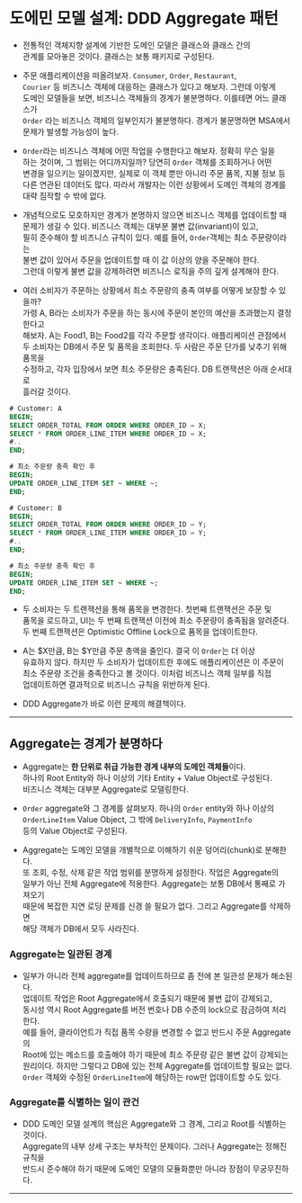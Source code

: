 # 도에민 모델 설계: DDD Aggregate 패턴

- 전통적인 객체지향 설계에 기반한 도메인 모델은 클래스와 클래스 간의  
  관계를 모아놓은 것이다. 클래스는 보통 패키지로 구성된다.

- 주문 애플리케이션을 떠올려보자. `Consumer`, `Order`, `Restaurant`,  
  `Courier` 등 비즈니스 객체에 대응하는 클래스가 있다고 해보자. 그런데 이렇게  
  도메인 모델들을 보면, 비즈니스 객체들의 경계가 불분명하다. 이를테면 어느 클래스가  
  `Order` 라는 비즈니스 객체의 일부인지가 불분명하다. 경계가 불문명하면 MSA에서  
  문제가 발생할 가능성이 높다.

- `Order`라는 비즈니스 객체에 어떤 작업을 수행한다고 해보자. 정확히 무슨 일을  
  하는 것이며, 그 범위는 어디까지일까? 당연히 `Order` 객체를 조회하거나 어떤  
  변경을 일으키는 일이겠지만, 실제로 이 객체 뿐만 아니라 주문 품목, 지불 정보 등  
  다른 연관된 데이터도 많다. 따라서 개발자는 이런 상황에서 도메인 객체의 경계를  
  대략 짐작할 수 밖에 없다.

- 개념적으로도 모호하지만 경계가 본명하지 않으면 비즈니스 객체를 업데이트할 때  
  문제가 생길 수 있다. 비즈니스 객체는 대부분 불변 값(invariant)이 있고,  
  필히 준수해야 할 비즈니스 규칙이 있다. 예를 들어, `Order`객체는 최소 주문량이라는  
  불변 값이 있어서 주문을 업데이트할 때 이 값 이상의 양을 주문해야 한다.  
  그런데 이렇게 불변 값을 강제하려면 비즈니스 로직을 주의 깊게 설계해야 한다.

- 여러 소비자가 주문하는 상황에서 최소 주문량의 충족 여부를 어떻게 보장할 수 있을까?  
  가령 A, B라는 소비자가 주문을 하는 동시에 주문이 본인의 예산을 초과했는지 결정한다고  
  해보자. A는 Food1, B는 Food2를 각각 주문할 생각이다. 애플리케이션 관점에서  
  두 소비자는 DB에서 주문 및 품목을 조회한다. 두 사람은 주문 단가를 낮추기 위해 품목을  
  수정하고, 각자 입장에서 보면 최소 주문량은 충족된다. DB 트랜잭션은 아래 순서대로  
  흘러갈 것이다.

```sql
# Customer: A
BEGIN;
SELECT ORDER_TOTAL FROM ORDER WHERE ORDER_ID = X;
SELECT * FROM ORDER_LINE_ITEM WHERE ORDER_ID = X;
#..
END;

# 최소 주문량 충족 확인 후
BEGIN;
UPDATE ORDER_LINE_ITEM SET ~ WHERE ~;
END;

# Customer: B
BEGIN;
SELECT ORDER_TOTAL FROM ORDER WHERE ORDER_ID = Y;
SELECT * FROM ORDER_LINE_ITEM WHERE ORDER_ID = Y;
#..
END;

# 최소 주문량 충족 확인 후
BEGIN;
UPDATE ORDER_LINE_ITEM SET ~ WHERE ~;
END;
```

- 두 소비자는 두 트랜잭션을 통해 품목을 변경한다. 첫번째 트랜잭션은 주문 및  
  품목을 로드하고, UI는 두 번째 트랜잭션 이전에 최소 주문량이 충족됨을 알려준다.  
  두 번째 트랜잭션은 Optimistic Offline Lock으로 품목을 업데이트한다.

- A는 $X만큼, B는 $Y만큼 주문 총액을 줄인다. 결국 이 `Order`는 더 이상  
  유효하지 않다. 하지만 두 소비자가 업데이트한 후에도 애플리케이션은 이 주문이  
  최소 주문량 조건을 충족한다고 볼 것이다. 이처럼 비즈니스 객체 일부를 직접  
  업데이트하면 결과적으로 비즈니스 규칙을 위반하게 된다.

- DDD Aggregate가 바로 이런 문제의 해결책이다.

<hr/>

<h2>Aggregate는 경계가 분명하다</h2>

- Aggregate는 **한 단위로 취급 가능한 경계 내부의 도메인 객체들**이다.  
  하나의 Root Entity와 하나 이상의 기타 Entity + Value Object로 구성된다.  
  비즈니스 객체는 대부분 Aggregate로 모델링한다.

- `Order` aggregate와 그 경계를 살펴보자. 하나의 `Order` entity와 하나 이상의  
  `OrderLineItem` Value Object, 그 밖에 `DeliveryInfo`, `PaymentInfo`  
  등의 Value Object로 구성된다.

- Aggregate는 도메인 모델을 개별적으로 이해하기 쉬운 덩어리(chunk)로 분해한다.  
  또 조회, 수정, 삭제 같은 작업 범위를 분명하게 설정한다. 작업은 Aggregate의  
  일부가 아닌 전체 Aggregate에 적용한다. Aggregate는 보통 DB에서 통째로 가져오기  
  때문에 복잡한 지연 로딩 문제를 신경 쓸 필요가 없다. 그리고 Aggregate를 삭제하면  
  해당 객체가 DB에서 모두 사라진다.

<h3>Aggregate는 일관된 경계</h3>

- 일부가 아니라 전체 aggregate를 업데이트하므로 좀 전에 본 일관성 문제가 해소된다.  
  업데이트 작업은 Root Aggregate에서 호출되기 때문에 불변 값이 강제되고,  
  동시성 역시 Root Aggregate를 버전 번호나 DB 수준의 lock으로 잠금하여 처리한다.  
  예를 들어, 클라이언트가 직접 품목 수량을 변경할 수 없고 반드시 주문 Aggregate의  
  Root에 있는 메소드를 호출해야 하기 때문에 최소 주문량 같은 불변 값이 강제되는  
  원리이다. 하지만 그렇다고 DB에 있는 전체 Aggregate를 업데이트할 필요는 없다.  
  `Order` 객체와 수정된 `OrderLineItem`에 해당하는 row만 업데이트할 수도 있다.

<h3>Aggregate를 식별하는 일이 관건</h3>

- DDD 도메인 모델 설계의 핵심은 Aggregate와 그 경계, 그리고 Root를 식별하는 것이다.  
  Aggregate의 내부 상세 구조는 부차적인 문제이다. 그러나 Aggregate는 정해진 규칙을  
  반드시 준수해야 하기 때문에 도메인 모델의 모듈화뿐만 아니라 장점이 무궁무진하다.

<hr/>
